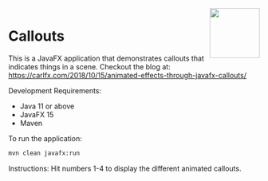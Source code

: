 <a href="https://foojay.io/works-with-openjdk">
   <img align="right" 
        src="https://github.com/foojayio/badges/raw/main/works_with_openjdk/Works-with-OpenJDK.png"   
        width="100">
</a>

# Callouts

This is a JavaFX application that demonstrates callouts that indicates things in a scene.
Checkout the blog at: https://carlfx.com/2018/10/15/animated-effects-through-javafx-callouts/

Development Requirements:
 - Java 11 or above
 - JavaFX 15
 - Maven


To run the application:
```bash
mvn clean javafx:run
```
Instructions:
Hit numbers 1-4 to display the different animated callouts.
